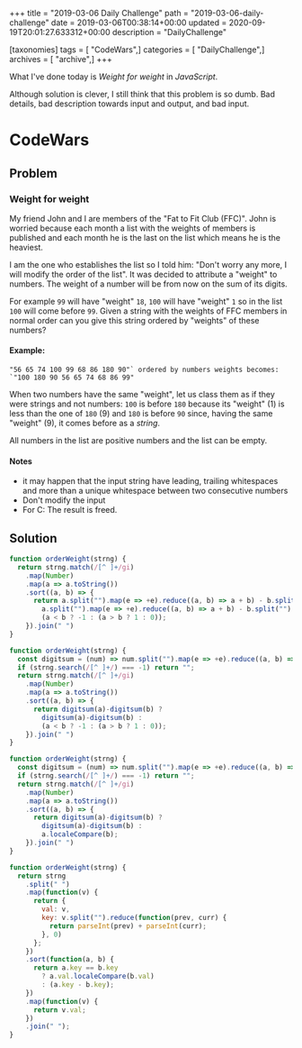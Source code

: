 +++
title = "2019-03-06 Daily Challenge"
path = "2019-03-06-daily-challenge"
date = 2019-03-06T00:38:14+00:00
updated = 2020-09-19T20:01:27.633312+00:00
description = "DailyChallenge"

[taxonomies]
tags = [ "CodeWars",]
categories = [ "DailyChallenge",]
archives = [ "archive",]
+++

What I've done today is *Weight for weight* in *JavaScript*.

Although solution is clever, I still think that this problem is so dumb. Bad details, bad description towards input and output, and bad input.

<!--more-->

# CodeWars

## Problem

### Weight for weight

My friend John and I are members of the "Fat to Fit Club (FFC)". John is 
worried because each month a list with the weights of members is published 
and each month he is the last on the list which means he is the heaviest.

I am the one who establishes the list so I told him: "Don't worry any more, 
I will modify the order of the list". It was decided to attribute a "weight" 
to numbers. The weight of a number will be from now on the sum of its digits.

For example `99` will have "weight" `18`, `100` will have "weight" `1` so in 
the list `100` will come before `99`. Given a string with the weights of FFC 
members in normal order can you give this string ordered by "weights" of these numbers?

#### Example:

```
"56 65 74 100 99 68 86 180 90"` ordered by numbers weights becomes: `"100 180 90 56 65 74 68 86 99"
```

When two numbers have the same "weight", let us class them as if they were 
strings and not numbers: `100` is before `180` because its "weight" (1) is 
less than the one of `180` (9) and `180` is before `90` since, having the 
same "weight" (9), it comes before as a *string*.

All numbers in the list are positive numbers and the list can be empty.

#### Notes

- it may happen that the input string have leading, trailing whitespaces and more than a unique whitespace between two consecutive numbers
- Don't modify the input
- For C: The result is freed.

## Solution

```js
function orderWeight(strng) {
  return strng.match(/[^ ]+/gi)
    .map(Number)
    .map(a => a.toString())
    .sort((a, b) => {
      return a.split("").map(e => +e).reduce((a, b) => a + b) - b.split("").map(e => +e).reduce((a, b) => a + b) ?
        a.split("").map(e => +e).reduce((a, b) => a + b) - b.split("").map(e => +e).reduce((a, b) => a + b) :
        (a < b ? -1 : (a > b ? 1 : 0));
    }).join(" ")
}

function orderWeight(strng) {
  const digitsum = (num) => num.split("").map(e => +e).reduce((a, b) => a + b);
  if (strng.search(/[^ ]+/) === -1) return "";
  return strng.match(/[^ ]+/gi)
    .map(Number)
    .map(a => a.toString())
    .sort((a, b) => {
      return digitsum(a)-digitsum(b) ?
        digitsum(a)-digitsum(b) :
        (a < b ? -1 : (a > b ? 1 : 0));
    }).join(" ")
}

function orderWeight(strng) {
  const digitsum = (num) => num.split("").map(e => +e).reduce((a, b) => a + b);
  if (strng.search(/[^ ]+/) === -1) return "";
  return strng.match(/[^ ]+/gi)
    .map(Number)
    .map(a => a.toString())
    .sort((a, b) => {
      return digitsum(a)-digitsum(b) ?
        digitsum(a)-digitsum(b) :
        a.localeCompare(b);
    }).join(" ")
}

function orderWeight(strng) {
  return strng
    .split(" ")
    .map(function(v) {  
      return {
        val: v,
        key: v.split("").reduce(function(prev, curr) {
          return parseInt(prev) + parseInt(curr);
        }, 0)
      };
    })
    .sort(function(a, b) {
      return a.key == b.key 
        ? a.val.localeCompare(b.val)
        : (a.key - b.key);
    })
    .map(function(v) {
      return v.val;
    })
    .join(" ");
}
```
